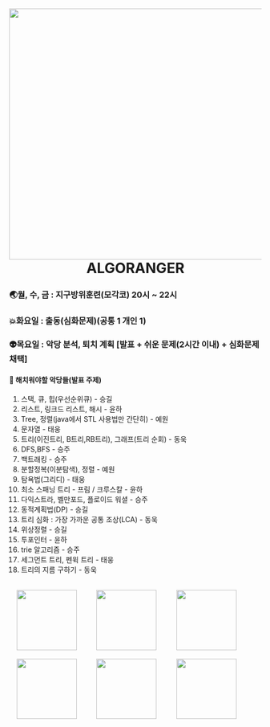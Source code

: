 # <div align="center"> <img src="https://user-images.githubusercontent.com/38664481/152691665-2a0e07ce-b9f7-46b0-975d-a68ac63b68d2.jpg" width="1000px" height="500px"/> <br>ALGORANGER</div>

### 🌏월, 수, 금 : 지구방위훈련(모각코) 20시 ~ 22시
### 💥화요일 : 출동(심화문제)(공통 1 개인 1)
### 👽목요일 : 악당 분석, 퇴치 계획 [발표 + 쉬운 문제(2시간 이내) + 심화문제 채택]

#### 📌 해치워야할 악당들(발표 주제)

1. 스택, 큐, 힙(우선순위큐) - 승길
2. 리스트, 링크드 리스트, 해시 - 윤하
3. Tree, 정렬(java에서 STL 사용법만 간단히) - 예원
4. 문자열 - 태웅
5. 트리(이진트리, B트리,RB트리), 그래프(트리 순회) - 동욱
6. DFS,BFS - 승주
7. 백트래킹 - 승주
8. 분할정복(이분탐색), 정렬 - 예원
9. 탐욕법(그리디) - 태웅
10. 최소 스패닝 트리 - 프림 / 크루스칼 - 윤하
11. 다익스트라, 벨만포드, 플로이드 워셜 - 승주 
12. 동적계획법(DP) - 승길
13. 트리 심화 : 가장 가까운 공통 조상(LCA) - 동욱
14. 위상정렬 - 승길
15. 투포인터 - 윤하
16. trie 알고리즘 - 승주
17. 세그먼트 트리, 펜윅 트리 - 태웅
18. 트리의 지름 구하기 - 동욱
<br><br>
<div align=center>
<p><img height="120em" src="https://mazassumnida.wtf/api/v2/generate_badge?boj=chu1214"/>&nbsp&nbsp&nbsp&nbsp&nbsp&nbsp&nbsp&nbsp&nbsp
<img height="120em" src="https://mazassumnida.wtf/api/v2/generate_badge?boj=0at_x"/>&nbsp&nbsp&nbsp&nbsp&nbsp&nbsp&nbsp&nbsp&nbsp
<img height="120em" src="https://mazassumnida.wtf/api/v2/generate_badge?boj=yeeeh"/>&nbsp&nbsp&nbsp&nbsp&nbsp&nbsp&nbsp&nbsp&nbsp</p>
</div>
<div align=center>
<p><img height="120em" src="https://mazassumnida.wtf/api/v2/generate_badge?boj=kdw150821"/>&nbsp&nbsp&nbsp&nbsp&nbsp&nbsp&nbsp&nbsp&nbsp
<img height="120em" src="https://mazassumnida.wtf/api/v2/generate_badge?boj=ksgg1"/>&nbsp&nbsp&nbsp&nbsp&nbsp&nbsp&nbsp&nbsp&nbsp
<img height="120em" src="https://mazassumnida.wtf/api/v2/generate_badge?boj=apxjvm"/>&nbsp&nbsp&nbsp&nbsp&nbsp&nbsp&nbsp&nbsp&nbsp</p>
</div>
